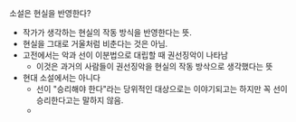 소설은 현실을 반영한다?
- 작가가 생각하는 현실의 작동 방식을 반영한다는 뜻.
- 현실을 그대로 거울처럼 비춘다는 것은 아님.
- 고전에서는 악과 선이 이분법으로 대립할 때 권선징악이 나타남
	- 이것은 과거의 사람들이 권선징악을 현실의 작동 방삭으로 생각했다는 뜻
- 현대 소설에서는 아니다
	- 선이 "승리해야 한다"라는 당위적인 대상으로는 이야기되고는 하지만 꼭 선이 승리한다고는 말하지 않음.
	- 
